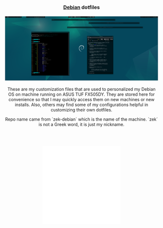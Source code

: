<h3 align="center">
  <a href="https://www.debian.org">Debian</a> dotfiles<br/><br/>
  <img src="https://raw.githubusercontent.com/ezekielbaniaga/zek-debian-dotfiles/master/simplicity.png" width="960"/>
</h3>

<p align="center">
  These are my customization files that are used to personalized my Debian OS on machine running on ASUS TUF FX505DY. They are stored here for convenience so that I may quickly access them on new machines or new installs.  Also, others may find some of my configurations helpful in customizing their own dotfiles.
</p>

<p align="center">
Repo name came from `zek-debian` which is the name of the machine. `zek` is not a Greek word, it is just my nickname.
</p>

<h3 align="center">
  <br/><br/>
  <img src="https://raw.githubusercontent.com/ezekielbaniaga/zek-debian-dotfiles/master/logo-256.png" width="256"/><br/><br/>
</h3>
